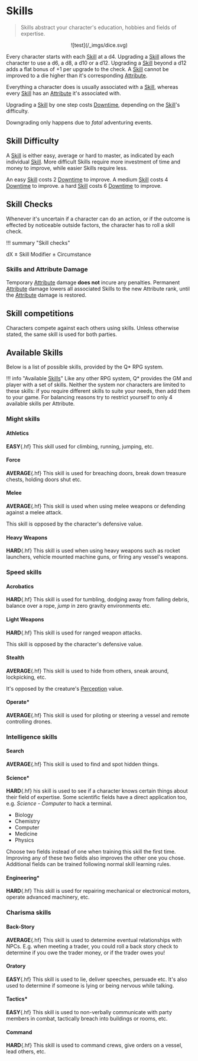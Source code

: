 # Skills

> Skills abstract your character's education, hobbies and fields of expertise.

<div style="text-align: center;" markdown="1">
![test](/_imgs/dice.svg)
</div>

Every character starts with each [Skill](/character/skills#skills) at a d4.
Upgrading a [Skill](/character/skills#skills) allows the character to use a d6,
a d8, a d10 or a d12. Upgrading a [Skill](/character/skills#skills) beyond a d12
adds a flat bonus of +1 per upgrade to the check. A
[Skill](/character/skills#skills) cannot be improved to a die higher than it's
corresponding [Attribute](/character#attributes).

Everything a character does is usually associated with a
[Skill](/character/skills#skills), whereas every
[Skill](/character/skills#skills) has an [Attribute](/character#attributes) it's
associated with.

Upgrading a [Skill](/character/skills#skills) by one step costs
[Downtime](/character#downtime-dt), depending on the
[Skill](/character/skills#skills)'s difficulty.

Downgrading only happens due to *fatal* adventuring events.

## Skill Difficulty

A [Skill](/character/skills#skills) is either easy, average or hard to master,
as indicated by each individual [Skill](/character/skills#skills). More
difficult Skills require more investment of time and money to improve, while
easier Skills require less.

An easy [Skill](/character/skills#skills) costs 2
[Downtime](/character#downtime-dt) to improve. A medium
[Skill](/character/skills#skills) costs 4 [Downtime](/character#downtime-dt) to
improve. a hard [Skill](/character/skills#skills) costs 6
[Downtime](/character#downtime-dt) to improve.

## Skill Checks

Whenever it's uncertain if a character can do an action, or if the outcome is
effected by noticeable outside factors, the character has to roll a skill check.

!!! summary "Skill checks"
    <div class="formula formula-top formula-bottom">
        <span data-bracket-bottom="Base">dX</span> ±
        <span data-bracket-top="Skill Modifier">Skill Modifier</span> ±
        <span data-bracket-bottom="Perks / Flaws / Race">Circumstance</span>
    </div>

</blockquote>

### Skills and Attribute Damage

Temporary [Attribute](/character#attributes) damage **does not** incure any
penalties. Permanent [Attribute](/character#attributes) damage lowers all
associated Skills to the new Attribute rank, until the
[Attribute](/character#attributes) damage is restored.

## Skill competitions

Characters compete against each others using skills. Unless otherwise stated,
the same skill is used for both parties.

## Available Skills

Below is a list of possible skills, provided by the Q* RPG system.

!!! info "Available [Skills](#skills)"
    Like any other RPG system, Q* provides the GM and player with a set of
    skills. Neither the system nor characters are limited to these skills: if
    you require different skills to suite your needs, then add them to your
    game. For balancing reasons try to restrict yourself to only 4 available
    skills per Attribute.

<div class="left" markdown="1">

### Might skills

#### Athletics

**EASY**{.hf} This skill used for climbing, running, jumping, etc.

#### Force

**AVERAGE**{.hf} This skill is used for breaching doors, break down treasure
chests, holding doors shut etc.

#### Melee

**AVERAGE**{.hf} This skill is used when using melee weapons or defending
against a melee attack.

This skill is opposed by the character's defensive value.

#### Heavy Weapons

**HARD**{.hf} This skill is used when using heavy weapons such as rocket
launchers, vehicle mounted machine guns, or firing any vessel's weapons.

</div>
<div class="right" markdown="1">

### Speed skills

#### Acrobatics

**HARD**{.hf} This skill is used for tumbling, dodging away from falling debris,
balance over a rope, *jump* in zero gravity environments etc.

#### Light Weapons

**HARD**{.hf} This skill is used for ranged weapon attacks.

This skill is opposed by the character's defensive value.

#### Stealth

**AVERAGE**{.hf} This skill is used to hide from others, sneak around,
lockpicking, etc.

It's opposed by the creature's [Perception](/character#perception) value.

#### Operate*

**AVERAGE**{.hf} This skill is used for piloting or steering a vessel and remote
controlling drones.

</div>
<div class="left" markdown="1">

### Intelligence skills

#### Search

**AVERAGE**{.hf} This skill is used to find and spot hidden things.

#### Science*

**HARD**{.hf} his skill is used to see if a character knows certain things about
their field of expertise. Some scientific fields have a direct application too,
e.g. *Science - Computer* to hack a terminal.

* Biology
* Chemistry
* Computer
* Medicine
* Physics

Choose two fields instead of one when training this skill the first time.
Improving any of these two fields also improves the other one you chose.
Additional fields can be trained following normal skill learning rules.

#### Engineering*

**HARD**{.hf} This skill is used for repairing mechanical or electronical
motors, operate advanced machinery, etc.

</div>
<div class="right" markdown="1">

### Charisma skills

#### Back-Story

**AVERAGE**{.hf} This skill is used to determine eventual relationships with
NPCs. E.g. when meeting a trader, you could roll a back story check to determine
if you owe the trader money, or if the trader owes you!

#### Oratory

**EASY**{.hf} This skill is used to lie, deliver speeches, persuade etc. It's
also used to determine if someone is lying or being nervous while talking.

#### Tactics*

**EASY**{.hf} This skill is used to non-verbally communicate with party
members in combat, tactically breach into buildings or rooms, etc.

#### Command

**HARD**{.hf} This skill is used to command crews, give orders on a vessel, lead
others, etc.

</div>
<div class="clearfix"></div>
